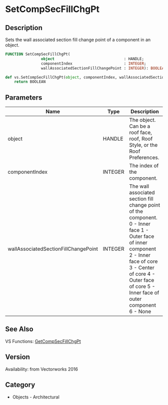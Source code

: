 # SetCompSecFillChgPt

## Description
Sets the wall associated section fill change point of a component in an object.

```pascal
FUNCTION SetCompSecFillChgPt(
				object                               : HANDLE;
				componentIndex                       : INTEGER;
				wallAssociatedSectionFillChangePoint : INTEGER): BOOLEAN;
```

```python
def vs.SetCompSecFillChgPt(object, componentIndex, wallAssociatedSectionFillChangePoint):
    return BOOLEAN
```

## Parameters
|Name|Type|Description|
|---|---|---|
|object|HANDLE|The object. Can be a roof face, roof, Roof Style, or the Roof Preferences.|
|componentIndex|INTEGER|The index of the component.|
|wallAssociatedSectionFillChangePoint|INTEGER|The wall associated section fill change point of the component.  0 - Inner face 1 - Outer face of inner component 2 - Inner face of core 3 - Center of core 4 - Outer face of core 5 - Inner face of outer component 6 - None|

## See Also
VS Functions:
[GetCompSecFillChgPt](GetCompSecFillChgPt.md)

## Version
Availability: from Vectorworks 2016

## Category
* Objects - Architectural

